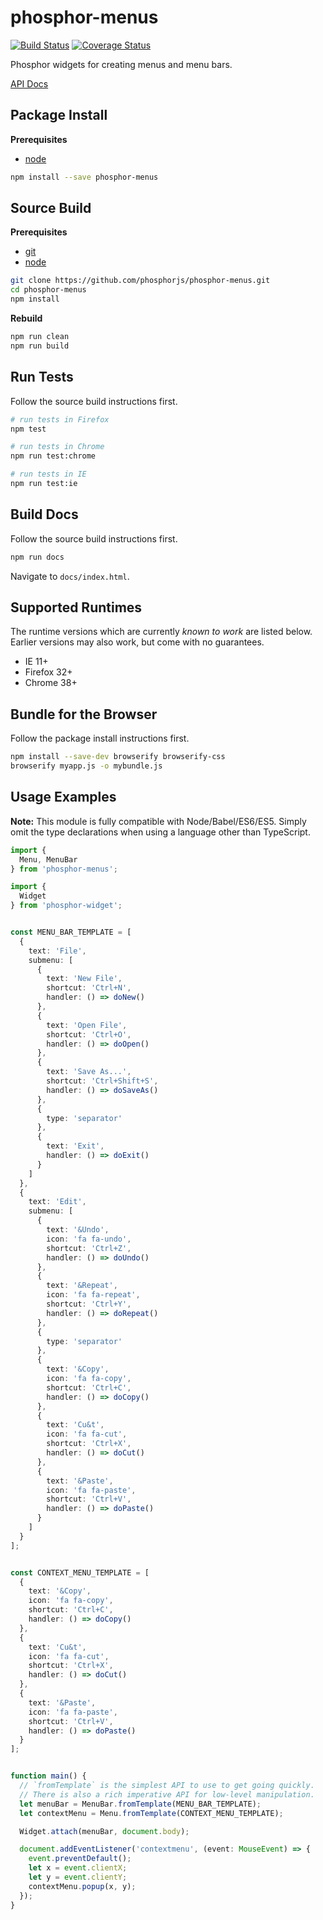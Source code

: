 phosphor-menus
==============

[![Build Status](https://travis-ci.org/phosphorjs/phosphor-menus.svg)](https://travis-ci.org/phosphorjs/phosphor-menus?branch=master)
[![Coverage Status](https://coveralls.io/repos/phosphorjs/phosphor-menus/badge.svg?branch=master&service=github)](https://coveralls.io/github/phosphorjs/phosphor-menus?branch=master)

Phosphor widgets for creating menus and menu bars.

[API Docs](http://phosphorjs.github.io/phosphor-menus/api/)


Package Install
---------------

**Prerequisites**
- [node](http://nodejs.org/)

```bash
npm install --save phosphor-menus
```


Source Build
------------

**Prerequisites**
- [git](http://git-scm.com/)
- [node](http://nodejs.org/)

```bash
git clone https://github.com/phosphorjs/phosphor-menus.git
cd phosphor-menus
npm install
```

**Rebuild**
```bash
npm run clean
npm run build
```


Run Tests
---------

Follow the source build instructions first.

```bash
# run tests in Firefox
npm test

# run tests in Chrome
npm run test:chrome

# run tests in IE
npm run test:ie
```


Build Docs
----------

Follow the source build instructions first.

```bash
npm run docs
```

Navigate to `docs/index.html`.


Supported Runtimes
------------------

The runtime versions which are currently *known to work* are listed below.
Earlier versions may also work, but come with no guarantees.

- IE 11+
- Firefox 32+
- Chrome 38+


Bundle for the Browser
----------------------

Follow the package install instructions first.

```bash
npm install --save-dev browserify browserify-css
browserify myapp.js -o mybundle.js
```


Usage Examples
--------------

**Note:** This module is fully compatible with Node/Babel/ES6/ES5. Simply
omit the type declarations when using a language other than TypeScript.

```typescript
import {
  Menu, MenuBar
} from 'phosphor-menus';

import {
  Widget
} from 'phosphor-widget';


const MENU_BAR_TEMPLATE = [
  {
    text: 'File',
    submenu: [
      {
        text: 'New File',
        shortcut: 'Ctrl+N',
        handler: () => doNew()
      },
      {
        text: 'Open File',
        shortcut: 'Ctrl+O',
        handler: () => doOpen()
      },
      {
        text: 'Save As...',
        shortcut: 'Ctrl+Shift+S',
        handler: () => doSaveAs()
      },
      {
        type: 'separator'
      },
      {
        text: 'Exit',
        handler: () => doExit()
      }
    ]
  },
  {
    text: 'Edit',
    submenu: [
      {
        text: '&Undo',
        icon: 'fa fa-undo',
        shortcut: 'Ctrl+Z',
        handler: () => doUndo()
      },
      {
        text: '&Repeat',
        icon: 'fa fa-repeat',
        shortcut: 'Ctrl+Y',
        handler: () => doRepeat()
      },
      {
        type: 'separator'
      },
      {
        text: '&Copy',
        icon: 'fa fa-copy',
        shortcut: 'Ctrl+C',
        handler: () => doCopy()
      },
      {
        text: 'Cu&t',
        icon: 'fa fa-cut',
        shortcut: 'Ctrl+X',
        handler: () => doCut()
      },
      {
        text: '&Paste',
        icon: 'fa fa-paste',
        shortcut: 'Ctrl+V',
        handler: () => doPaste()
      }
    ]
  }
];


const CONTEXT_MENU_TEMPLATE = [
  {
    text: '&Copy',
    icon: 'fa fa-copy',
    shortcut: 'Ctrl+C',
    handler: () => doCopy()
  },
  {
    text: 'Cu&t',
    icon: 'fa fa-cut',
    shortcut: 'Ctrl+X',
    handler: () => doCut()
  },
  {
    text: '&Paste',
    icon: 'fa fa-paste',
    shortcut: 'Ctrl+V',
    handler: () => doPaste()
  }
];


function main() {
  // `fromTemplate` is the simplest API to use to get going quickly.
  // There is also a rich imperative API for low-level manipulation.
  let menuBar = MenuBar.fromTemplate(MENU_BAR_TEMPLATE);
  let contextMenu = Menu.fromTemplate(CONTEXT_MENU_TEMPLATE);

  Widget.attach(menuBar, document.body);

  document.addEventListener('contextmenu', (event: MouseEvent) => {
    event.preventDefault();
    let x = event.clientX;
    let y = event.clientY;
    contextMenu.popup(x, y);
  });
}
```
